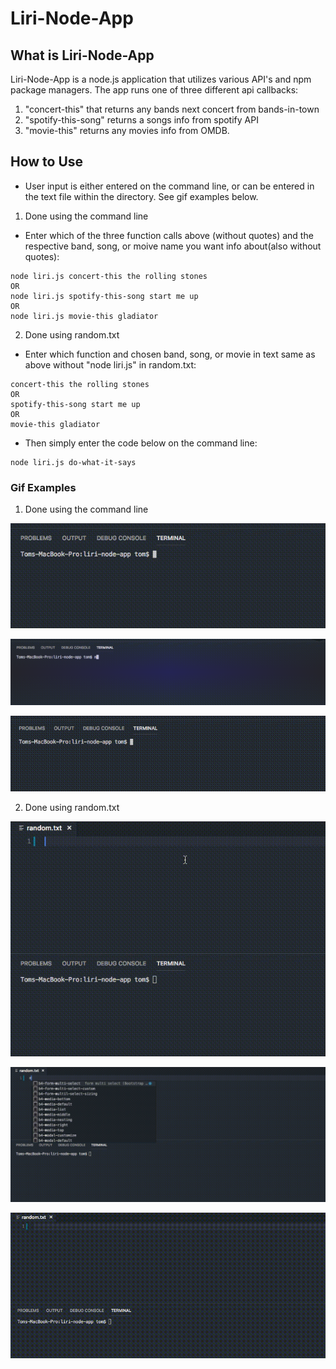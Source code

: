 # Liri-Node-App

## What is Liri-Node-App

Liri-Node-App is a node.js application that utilizes various API's and npm package managers. The app runs one of three different api callbacks: 

1. "concert-this" that returns any bands next concert from bands-in-town
2. "spotify-this-song" returns a songs info from spotify API
3. "movie-this" returns any movies info from OMDB. 

## How to Use 

* User input is either entered on the command line, or can be entered in the text file within the directory. See gif examples below.

1. Done using the command line
* Enter which of the three function calls above (without quotes) and the respective band, song, or moive name you want info about(also without quotes):

```
node liri.js concert-this the rolling stones
OR
node liri.js spotify-this-song start me up
OR
node liri.js movie-this gladiator
```

2. Done using random.txt
* Enter which function and chosen band, song, or movie in text same as above without "node liri.js" in random.txt:

```
concert-this the rolling stones
OR
spotify-this-song start me up
OR
movie-this gladiator
```

* Then simply enter the code below on the command line:

```
node liri.js do-what-it-says
```

### Gif Examples

1. Done using the command line

![Alt Text](gifs/concert-terminal.gif)

![Alt Text](gifs/movie-terminal.gif)

![Alt Text](gifs/spotify-terminal.gif)

2. Done using random.txt

![Alt Text](gifs/concert-text.gif)

![Alt Text](gifs/movie-text.gif)

![Alt Text](gifs/spotify-text.gif)

###